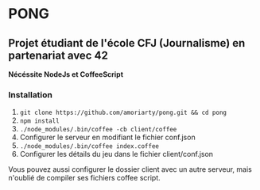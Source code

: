 # PONG
## Projet étudiant de l'école CFJ (Journalisme) en partenariat avec 42

**Nécéssite NodeJs et CoffeeScript**

### Installation
1. `git clone https://github.com/amoriarty/pong.git && cd pong`
2. `npm install`
3. `./node_modules/.bin/coffee -cb client/coffee`
4. Configurer le serveur en modifiant le fichier conf.json
5. `./node_modules/.bin/coffee index.coffee`
6. Configurer les détails du jeu dans le fichier client/conf.json

Vous pouvez aussi configurer le dossier client avec un autre serveur, mais n'oublié de compiler ses fichiers coffee script.
